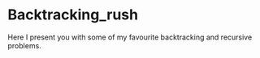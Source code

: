 # Backtracking_rush
Here I present you with some of my favourite backtracking and recursive problems.
